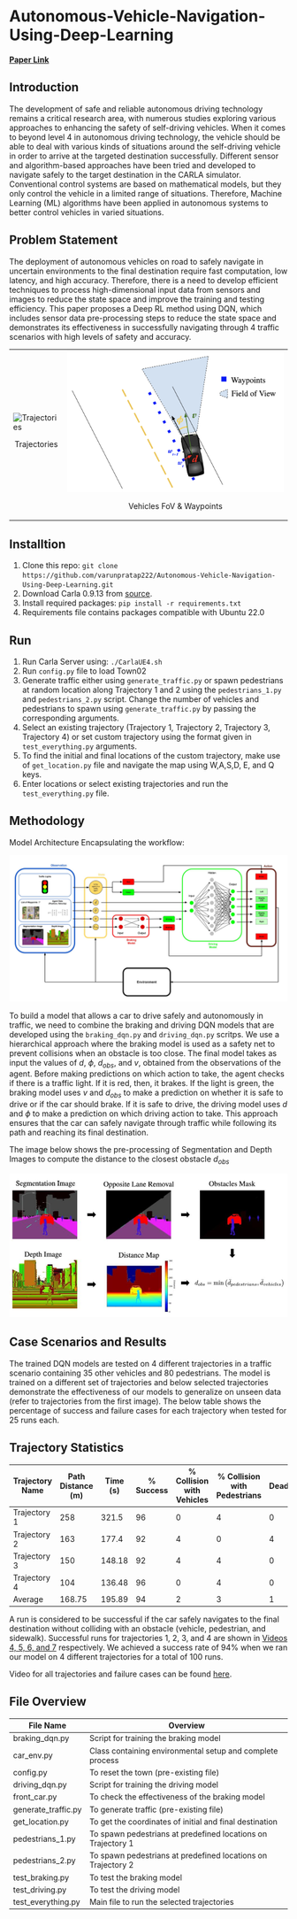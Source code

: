 # Autonomous-Vehicle-Navigation-Using-Deep-Learning

**[Paper Link](https://drive.google.com/file/d/1-GqUQUW696-wRDpZN61SrFRGXc5QeCao/view?usp=sharing)**

## Introduction
The development of safe and reliable autonomous driving technology remains a critical research area, with numerous studies exploring various approaches to enhancing the safety of self-driving vehicles. When it comes to beyond level 4 in autonomous driving technology, the vehicle should be able to deal with various kinds of situations around the self-driving vehicle in order to arrive at the targeted destination successfully. Different sensor and algorithm-based approaches have been tried and developed to navigate safely to the target destination in the CARLA simulator. Conventional control systems are based on mathematical models, but they only control the vehicle in a limited range of situations. Therefore, Machine Learning (ML) algorithms have been applied in autonomous systems to better control vehicles in varied situations.



## Problem Statement
The deployment of autonomous vehicles on road to safely navigate in uncertain environments to the final destination require fast computation, low latency, and high accuracy. Therefore, there is a need to develop efficient techniques to process high-dimensional input data from sensors and images to reduce the state space and improve the training and testing efficiency. This paper proposes a Deep RL method using DQN, which includes sensor data pre-processing steps to reduce the state space and demonstrates its effectiveness in successfully navigating through 4 traffic scenarios with high levels of safety and accuracy.

<table>
  <tr>
    <td>
      <img src="/images/trajs.png" alt="Trajectories" width="100%">
      <p align="center">Trajectories</p>
    </td>
    <td>
      <img src="images/schemes.png" alt="Schematic" width="100%">
      <p align="center">Vehicles FoV & Waypoints</p>
    </td>
  </tr>
</table>


<!-- <img src="/images/trajs.png" alt="Trajectories" width=50% style="display: block; margin: 0 auto;">
 -->


## Installtion
1. Clone this repo: `git clone https://github.com/varunpratap222/Autonomous-Vehicle-Navigation-Using-Deep-Learning.git`
2. Download Carla 0.9.13 from [source](https://github.com/carla-simulator/carla/releases). 
3. Install required packages: `pip install -r requirements.txt`
4. Requirements file contains packages compatible with Ubuntu 22.0



## Run
1. Run Carla Server using: `./CarlaUE4.sh`
2. Run `config.py` file to load Town02
3. Generate traffic either using `generate_traffic.py` or spawn pedestrians at random location along Trajectory 1 and 2 using the `pedestrians_1.py` and `pedestrians_2.py` script. Change the number of vehicles and pedestrians to spawn using `generate_traffic.py` by passing the corresponding arguments.
4. Select an existing trajectory (Trajectory 1, Trajectory 2, Trajectory 3, Trajectory 4) or set custom trajectory using the format given in `test_everything.py` arguments.
5. To find the initial and final locations of the custom trajectory, make use of `get_location.py` file and navigate the map using W,A,S,D, E, and Q keys. 
6. Enter locations or select existing trajectories and run the `test_everything.py` file.



## Methodology
Model Architecture Encapsulating the workflow:

<center><img src="/images/model.jpg" alt="Model Architecture"></center>

To build a model that allows a car to drive safely and autonomously in traffic, we need to combine the braking and driving DQN models that are developed using the `braking_dqn.py` and `driving_dqn.py` scritps. We use a hierarchical approach where the braking model is used as a safety net to prevent collisions when an obstacle is too close. The final model takes as input the values of $d$, $\phi$, $d_{obs}$, and $v$, obtained from the observations of the agent. Before making predictions on which action to take, the agent checks if there is a traffic light. If it is red, then, it brakes. If the light is green, the braking model uses $v$ and $d_{obs}$ to make a prediction on whether it is safe to drive or if the car should brake. If it is safe to drive, the driving model uses $d$ and $\phi$ to make a prediction on which driving action to take. This approach ensures that the car can safely navigate through traffic while following its path and reaching its final destination.

The image below shows the pre-processing of Segmentation and Depth Images to compute the distance to the closest obstacle $d_{obs}$

<center><img src="/images/preprocessing_step.jpg" alt="Model Architecture"></center>


## Case Scenarios and Results
The trained DQN models are tested on 4 different trajectories in a traffic scenario containing 35 other vehicles and 80 pedestrians. The model is trained on a different set of trajectories and below selected trajectories demonstrate the effectiveness of our models to generalize on unseen data (refer to trajectories from the first image). The below table shows the percentage of success and failure cases for each trajectory when tested for 25 runs each.


## Trajectory Statistics

| Trajectory Name | Path Distance (m) | Time (s) | % Success | % Collision with Vehicles | % Collision with Pedestrians | Deadlocks |
| --------------- | ----------------- | -------- | --------- | ------------------------ | ---------------------------- | --------- |
| Trajectory 1    | 258               | 321.5    | 96        | 0                        | 4                            | 0         |
| Trajectory 2    | 163               | 177.4    | 92        | 4                        | 0                            | 4         |
| Trajectory 3    | 150               | 148.18   | 92        | 4                        | 4                            | 0         |
| Trajectory 4    | 104               | 136.48   | 96        | 0                        | 4                            | 0         |
| Average         | 168.75            | 195.89   | 94        | 2                        | 3                            | 1         |

A run is considered to be successful if the car safely navigates to the final destination without colliding with an obstacle (vehicle, pedestrian, and sidewalk). Successful runs for trajectories 1, 2, 3, and 4 are shown in [Videos 4, 5, 6, and 7](https://drive.google.com/drive/folders/1dLaCMtb7UOpxs6karu0RshLH0Opd3Izp?usp=sharing) respectively. We achieved a success rate of 94\% when we ran our model on 4 different trajectories for a total of 100 runs. 

Video for all trajectories and failure cases can be found [here](https://drive.google.com/drive/folders/1dLaCMtb7UOpxs6karu0RshLH0Opd3Izp?usp=sharing). 


## File Overview

| File Name          | Overview                                                                                       |
| ------------------| ----------------------------------------------------------------------------------------------|
| braking_dqn.py     | Script for training the braking model                                                        |
| car_env.py         | Class containing environmental setup and complete process                                    |
| config.py          | To reset the town (pre-existing file)                                                         |
| driving_dqn.py     | Script for training the driving model                                                         |
| front_car.py       | To check the effectiveness of the braking model                                               |
| generate_traffic.py| To generate traffic (pre-existing file)                                                        |
| get_location.py    | To get the coordinates of initial and final destination                                       |
| pedestrians_1.py   | To spawn pedestrians at predefined locations on Trajectory 1                                  |
| pedestrians_2.py   | To spawn pedestrians at predefined locations on Trajectory 2                                  |
| test_braking.py    | To test the braking model                                                                     |
| test_driving.py    | To test the driving model                                                                     |
| test_everything.py | Main file to run the selected trajectories                                                     |
